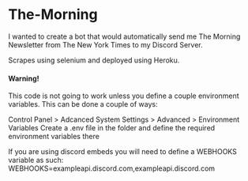 # The-Morning

I wanted to create a bot that would automatically send me The Morning Newsletter from The New York Times to my Discord Server.

Scrapes using selenium and deployed using Heroku.

#### Warning!
This code is not going to work unless you define a couple environment variables. This can be done a couple of ways:

Control Panel > Adcanced System Settings > Advanced > Environment Variables
Create a .env file in the folder and define the required environment variables there

If you are using discord embeds you will need to define a WEBHOOKS variable as such:
WEBHOOKS=exampleapi.discord.com,exampleapi.discord.com
